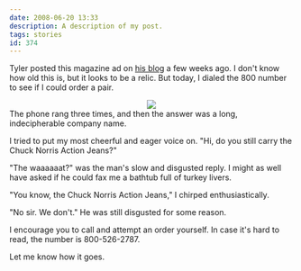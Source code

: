 ```yaml
---
date: 2008-06-20 13:33
description: A description of my post.
tags: stories
id: 374
---
```

Tyler posted this magazine ad on <a href="http://incoherentblog.com" target="_blank">his blog</a> a few weeks ago.  I don't know how old this is, but it looks to be a relic.  But today, I dialed the 800 number to see if I could order a pair.

<center> <img src="http://incoherentblog.com/wp-content/uploads/2008/06/chuck.jpg"></center>
<!--more-->
The phone rang three times, and then the answer was a long, indecipherable company name.

I tried to put my most cheerful and eager voice on.  "Hi, do you still carry the Chuck Norris Action Jeans?"

"The waaaaaat?" was the man's slow and disgusted reply.  I might as well have asked if he could fax me a bathtub full of turkey livers.

"You know, the Chuck Norris Action Jeans,"  I chirped enthusiastically.

"No sir.  We don't."  He was still disgusted for some reason.

I encourage you to call and attempt an order yourself.  In case it's hard to read, the number is 800-526-2787.

Let me know how it goes.
